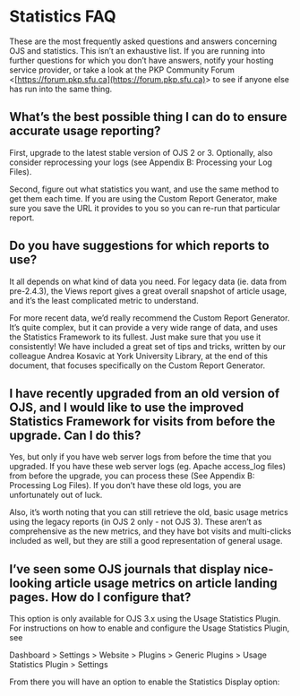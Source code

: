 # Statistics FAQ

These are the most frequently asked questions and answers concerning OJS and statistics. This isn’t an exhaustive list. If you are running into further questions for which you don’t have answers, notify your hosting service provider, or take a look at the PKP Community Forum &lt;[https://forum.pkp.sfu.ca](https://forum.pkp.sfu.ca)&gt; to see if anyone else has run into the same thing.  


## **What’s the best possible thing I can do to ensure accurate usage reporting?**

First, upgrade to the latest stable version of OJS 2 or 3. Optionally, also consider reprocessing your logs \(see Appendix B: Processing your Log Files\).

Second, figure out what statistics you want, and use the same method to get them each time. If you are using the Custom Report Generator, make sure you save the URL it provides to you so you can re-run that particular report.

## **Do you have suggestions for which reports to use**?

It all depends on what kind of data you need. For legacy data \(ie. data from pre-2.4.3\), the Views report gives a great overall snapshot of article usage, and it’s the least complicated metric to understand.

For more recent data, we’d really recommend the Custom Report Generator. It’s quite complex, but it can provide a very wide range of data, and uses the Statistics Framework to its fullest. Just make sure that you use it consistently! We have included a great set of tips and tricks, written by our colleague Andrea Kosavic at York University Library, at the end of this document, that focuses specifically on the Custom Report Generator.

## **I have recently upgraded from an old version of OJS, and I would like to use the improved Statistics Framework for visits from before the upgrade. Can I do this?**

Yes, but only if you have web server logs from before the time that you upgraded. If you have these web server logs \(eg. Apache access\_log files\) from before the upgrade, you can process these \(See Appendix B: Processing Log Files\). If you don’t have these old logs, you are unfortunately out of luck.

Also, it’s worth noting that you can still retrieve the old, basic usage metrics using the legacy reports \(in OJS 2 only - not OJS 3\). These aren’t as comprehensive as the new metrics, and they have bot visits and multi-clicks included as well, but they are still a good representation of general usage.

## **I’ve seen some OJS journals that display nice-looking article usage metrics on article landing pages. How do I configure that?**

This option is only available for OJS 3.x using the Usage Statistics Plugin.  For instructions on how to enable and configure the Usage Statistics Plugin, see   


Dashboard &gt; Settings &gt; Website &gt; Plugins &gt; Generic Plugins &gt; Usage Statistics Plugin &gt; Settings  


From there you will have an option to enable the Statistics Display option:  
  


